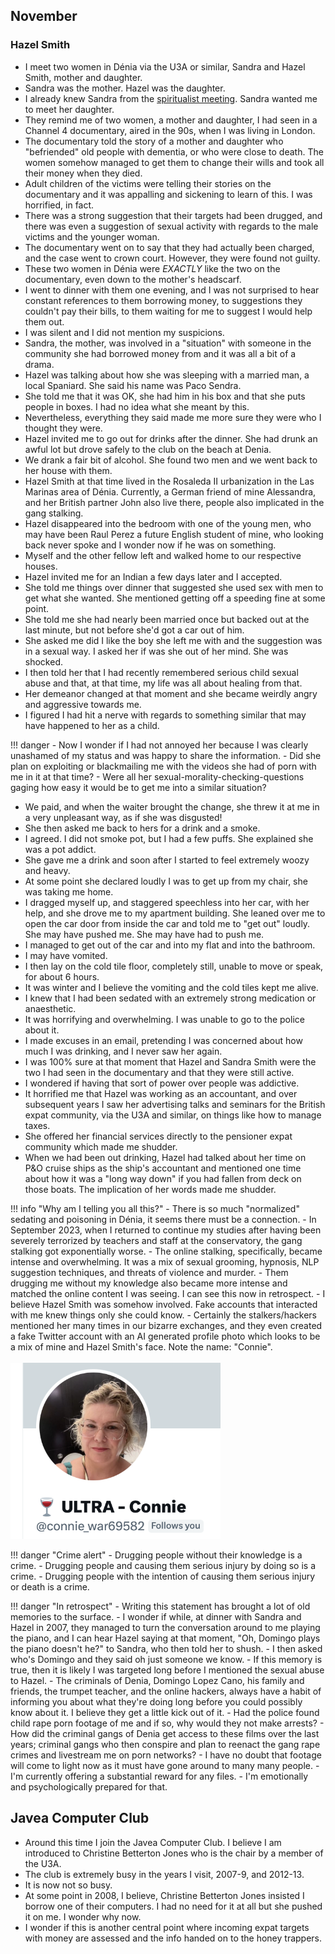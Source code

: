 ## November

### Hazel Smith

- I meet two women in Dénia via the U3A or similar, Sandra and Hazel Smith, mother and daughter.
- Sandra was the mother. Hazel was the daughter.
- I already knew Sandra from the [spiritualist meeting](2006.md#guardian-soulmates). Sandra wanted me to meet her daughter.
- They remind me of two women, a mother and daughter, I had seen in a Channel 4 documentary, aired in the 90s, when I was living in London.
- The documentary told the story of a mother and daughter who "befriended" old people with dementia, or who were close to death. The women somehow managed to get them to change their wills and took all their money when they died.
- Adult children of the victims were telling their stories on the documentary and it was appalling and sickening to learn of this. I was horrified, in fact.
- There was a strong suggestion that their targets had been drugged, and there was even a suggestion of sexual activity with regards to the male victims and the younger woman. 
- The documentary went on to say that they had actually been charged, and the case went to crown court. However, they were found not guilty.
- These two women in Dénia were *EXACTLY* like the two on the documentary, even down to the mother's headscarf.
- I went to dinner with them one evening, and I was not surprised to hear constant references to them borrowing money, to suggestions they couldn't pay their bills, to them waiting for me to suggest I would help them out.
- I was silent and I did not mention my suspicions.
- Sandra, the mother, was involved in a "situation" with someone in the community she had borrowed money from and it was all a bit of a drama.
- Hazel was talking about how she was sleeping with a married man, a local Spaniard. She said his name was Paco Sendra.
- She told me that it was OK, she had him in his box and that she puts people in boxes. I had no idea what she meant by this.
- Nevertheless, everything they said made me more sure they were who I thought they were.
- Hazel invited me to go out for drinks after the dinner. She had drunk an awful lot but drove safely to the club on the beach at Denia.
- We drank a fair bit of alcohol. She found two men and we went back to her house with them.
- Hazel Smith at that time lived in the Rosaleda II urbanization in the Las Marinas area of Dénia. Currently, a German friend of mine Alessandra, and her British partner John also live there, people also implicated in the gang stalking.
- Hazel disappeared into the bedroom with one of the young men, who may have been Raul Perez a future English student of mine, who looking back never spoke and I wonder now if he was on something.
- Myself and the other fellow left and walked home to our respective houses.
- Hazel invited me for an Indian a few days later and I accepted.
- She told me things over dinner that suggested she used sex with men to get what she wanted. She mentioned getting off a speeding fine at some point. 
- She told me she had nearly been married once but backed out at the last minute, but not before she'd got a car out of him.
- She asked me did I like the boy she left me with and the suggestion was in a sexual way. I asked her if was she out of her mind. She was shocked.
- I then told her that I had recently remembered serious child sexual abuse and that, at that time, my life was all about healing from that.
- Her demeanor changed at that moment and she became weirdly angry and aggressive towards me.
- I figured I had hit a nerve with regards to something similar that may have happened to her as a child.

!!! danger
    - Now I wonder if I had not annoyed her because I was clearly unashamed of my status and was happy to share the information.
    - Did she plan on exploiting or blackmailing me with the videos she had of porn with me in it at that time?
    - Were all her sexual-morality-checking-questions gaging how easy it would be to get me into a similar situation?

- We paid, and when the waiter brought the change, she threw it at me in a very unpleasant way, as if she was disgusted!
- She then asked me back to hers for a drink and a smoke. 
- I agreed. I did not smoke pot, but I had a few puffs. She explained she was a pot addict.
- She gave me a drink and soon after I started to feel extremely woozy and heavy.
- At some point she declared loudly I was to get up from my chair, she was taking me home.
- I dragged myself up, and staggered speechless into her car, with her help, and she drove me to my apartment building. She leaned over me to open the car door from inside the car and told me to "get out" loudly. She may have pushed me. She may have had to push me.
- I managed to get out of the car and into my flat and into the bathroom.
- I may have vomited.
- I then lay on the cold tile floor, completely still, unable to move or speak, for about 6 hours. 
- It was winter and I believe the vomiting and the cold tiles kept me alive.
- I knew that I had been sedated with an extremely strong medication or anaesthetic.
- It was horrifying and overwhelming. I was unable to go to the police about it.
- I made excuses in an email, pretending I was concerned about how much I was drinking, and I never saw her again.
- I was 100% sure at that moment that Hazel and Sandra Smith were the two I had seen in the documentary and that they were still active.
- I wondered if having that sort of power over people was addictive.
- It horrified me that Hazel was working as an accountant, and over subsequent years I saw her advertising talks and seminars for the British expat community, via the U3A and similar, on things like how to manage taxes. 
- She offered her financial services directly to the pensioner expat community which made me shudder.
- When we had been out drinking, Hazel had talked about her time on P&O cruise ships as the ship's accountant and mentioned one time about how it was a "long way down" if you had fallen from deck on those boats. The implication of her words made me shudder.

!!! info "Why am I telling you all this?"
    - There is so much "normalized" sedating and poisoning in Dénia, it seems there must be a connection.
    - In September 2023, when I returned to continue my studies after having been severely terrorized by teachers and staff at the conservatory, the gang stalking got exponentially worse.
    - The online stalking, specifically, became intense and overwhelming. It was a mix of sexual grooming, hypnosis, NLP suggestion techniques, and threats of violence and murder.
    - Them drugging me without my knowledge also became more intense and matched the online content I was seeing. I can see this now in retrospect.
    - I believe Hazel Smith was somehow involved. Fake accounts that interacted with me knew things only she could know.
    - Certainly the stalkers/hackers mentioned her many times in our bizarre exchanges, and they even created a fake Twitter account with an AI generated profile photo which looks to be a mix of mine and Hazel Smith's face. Note the name: "Connie".
    <br/><br/>
    ![Mine and Hazel Smith's face AIed together](../../content/images/fake-accounts/Screenshot%202024-03-08%20at%2008.34.35.png)

!!! danger "Crime alert"
    - Drugging people without their knowledge is a crime.
    - Drugging people and causing them serious injury by doing so is a crime.
    - Drugging people with the intention of causing them serious injury or death is a crime.

!!! danger "In retrospect"
    - Writing this statement has brought a lot of old memories to the surface.
    - I wonder if while, at dinner with Sandra and Hazel in 2007, they managed to turn the conversation around to me playing the piano, and I can hear Hazel saying at that moment, "Oh, Domingo plays the piano doesn't he?" to Sandra, who then told her to shush.
    - I then asked who's Domingo and they said oh just someone we know.
    - If this memory is true, then it is likely I was targeted long before I mentioned the sexual abuse to Hazel.
    - The criminals of Denia, Domingo Lopez Cano, his family and friends, the trumpet teacher, and the online hackers, always have a habit of informing you about what they're doing long before you could possibly know about it. I believe they get a little kick out of it.
    - Had the police found child rape porn footage of me and if so, why would they not make arrests?
    - How did the criminal gangs of Denia get access to these films over the last years; criminal gangs who then conspire and plan to reenact the gang rape crimes and livestream me on porn networks?
    - I have no doubt that footage will come to light now as it must have gone around to many many people.
    - I'm currently offering a substantial reward for any files.
    - I'm emotionally and psychologically prepared for that.

## Javea Computer Club

- Around this time I join the Javea Computer Club. I believe I am introduced to Christine Betterton Jones who is the chair by a member of the U3A.
- The club is extremely busy in the years I visit, 2007-9, and 2012-13.
- It is now not so busy.
- At some point in 2008, I believe, Christine Betterton Jones insisted I borrow one of their computers. I had no need for it at all but she pushed it on me. I wonder why now.
- I wonder if this is another central point where incoming expat targets with money are assessed and the info handed on to the honey trappers.